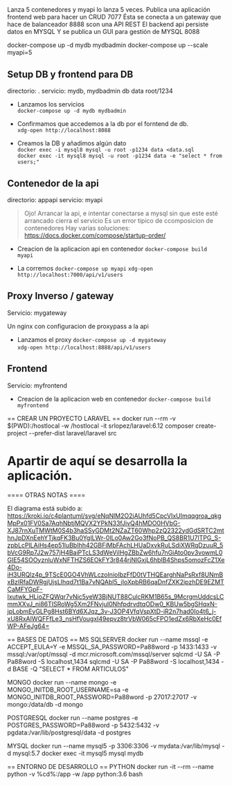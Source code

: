 ## 

Lanza 5 contenedores y myapi lo lanza 5 veces.
Publica una aplicación frontend web para hacer un CRUD 7077
Ésta se conecta a un gateway que hace de balanceador 8888 scon una API REST
El backend api persiste datos en MYSQL
Y se publica un GUI para gestión de MYSQL 8088

docker-compose up -d mydb mydbadmin
docker-compose up --scale myapi=5



## Setup DB y frontend para DB
directorio: .
servicio: mydb, mydbadmin
db data root/1234


- Lanzamos los servicios  
`docker-compose up -d mydb mydbadmin`  

- Confirmamos que accedemos a la db por el forntend de db.  
`xdg-open http://localhost:8088`   

- Creamos la DB y añadimos algún dato  
`docker exec -i mysql8 mysql -u root -p1234 data <data.sql`  
`docker exec -it mysql8 mysql -u root -p1234 data -e "select * from users;"`


## Contenedor de la api
directorio: appapi
servicio: myapi

> Ojo! Arrancar la api, e intentar conectarse a mysql sin que este esté arrancado cierra el servicio
> Es un error tipico de ccomposicion de contenedores
> Hay varias soluciones: https://docs.docker.com/compose/startup-order/

- Creacion de la aplicacion api en contenedor
`docker-compose build myapi`   

- La corremos
`docker-compose up myapi`
`xdg-open http://localhost:7000/api/v1/users`

## Proxy Inverso / gateway
Servicio:  mygateway

Un nginx con configuracion de proxypass a la api

- Lanzamos el proxy
`docker-compose up -d mygateway`   
`xdg-open http://localhost:8888/api/v1/users`

## Frontend
Servicio:  myfrontend

- Creacion de la aplicacion web en contenedor
`docker-compose build myfrontend`   




== CREAR UN PROYECTO LARAVEL ==
docker run --rm -v $(PWD):/hostlocal -w /hostlocal -it srlopez/laravel:6.12 composer create-project --prefer-dist laravel/laravel src
# Apartir de aquí se desarrolla la aplicación.


==== OTRAS NOTAS ====

El diagrama está subido a:
https://kroki.io/c4plantuml/svg/eNqNlM2O2jAUhfd5CpcVIxUImqqgroa_qkgMpPx01FV0Sa7AqhNbtjMQVX2YPkN33fJivQ4hMDO0HVbG-XJ87rnXuTMWtM0S4b3haSSyGDMt2NZaZT60Whp2zQ2322ydGdSRTC2mthnJpDXnEehYTjkqFK3Bu0YgILWr-0lLo0Aw2Go3fNoPB_QS8BR1U7lTPG_S-zpbLcPlLAiHs4ep51luBbIhh42GBFiMbFAchLHUaDxvkRuLSdiXWRqDzuuR_5bVcG9Rp7J2w757jH4BaiPTcLS3dWeViIHgZBbZw6hfu7nGiAto0pv3vowmL0GIE54SOOyznluWxNFTHZS6EOkFY3r844rjNlGxjL6hblB4Shps5omozFcZ1Xe4Do-iH3URQlz4p_9TScE0GO4VhWLczoInioIbzFfD0tVTHQEarghNaPsRxf8UNmBxBzlRfaDWRgjUjsLIhqd7t1Ba7vNQAbl5_jIoXpbRB6qaDnfZXK2ipzhDE9EZMTCaMFYGpF-Ixutwk_HLioZFQWqr7vNjc5yeW3BjNUT88CulcRKM1B65s_9McrgmUddcsLCmmXXvJ_ni86TISRoWg5Xm2FNvjuI0NhfpdrvdtqODw0_KBUw5bgSHqxN-jpLobmEyGLPg8Hst6BYd6XJqz_3v-J3OP4VfqVspXtD-iR2n7had0Io4t6_j-xU8RxAlWQFFfLe3_nsHfVougxI49epvz8trVbW065cFPO1edZx6RbXeHc0EfWP-AFeJg64=


== BASES DE DATOS ==
MS SQLSERVER
docker run --name mssql -e ACCEPT_EULA=Y -e MSSQL_SA_PASSWORD=Pa88word -p 1433:1433 -v mssql:/var/opt/mssql -d mcr.microsoft.com/mssql/server
sqlcmd -U SA -P Pa88word -S localhost,1434
sqlcmd -U SA -P Pa88word -S localhost,1434 -d BASE -Q "SELECT * FROM ARTICULOS"

MONGO
docker run --name mongo -e MONGO_INITDB_ROOT_USERNAME=sa -e MONGO_INITDB_ROOT_PASSWORD=Pa88word -p 27017:27017  -v mongo:/data/db -d mongo

POSTGRESQL
docker run --name postgres -e POSTGRES_PASSWORD=Pa88word -p 5432:5432  -v pgdata:/var/lib/postgresql/data -d postgres

MYSQL
docker run --name mysql5 -p 3306:3306 -v mydata:/var/lib/mysql -d mysql:5.7
docker exec -it mysql5 mysql mydb

== ENTORNO DE DESARROLLO ==
PYTHON
docker run -it --rm --name python -v %cd%:/app -w /app python:3.6 bash